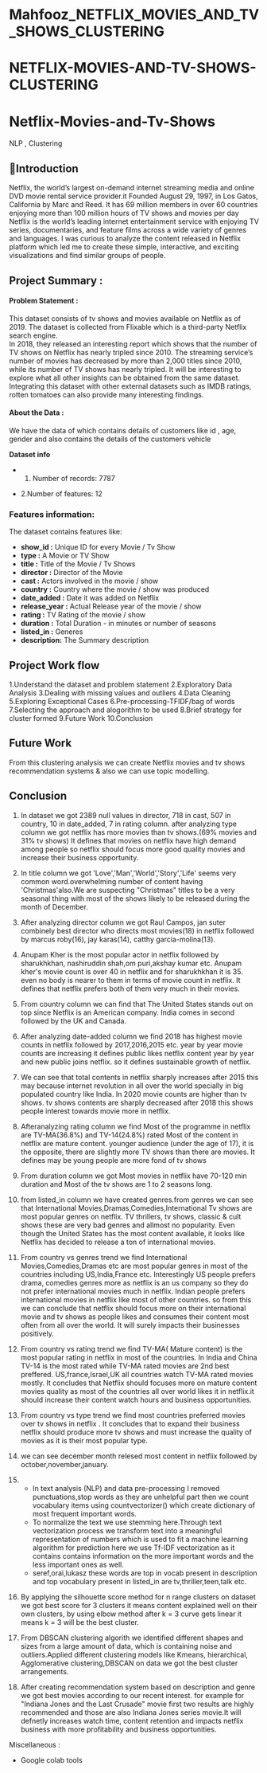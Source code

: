 # Mahfooz_NETFLIX_MOVIES_AND_TV_SHOWS_CLUSTERING

# NETFLIX-MOVIES-AND-TV-SHOWS-CLUSTERING
# Netflix-Movies-and-Tv-Shows
NLP , Clustering

## 📖Introduction
Netflix, the world’s largest on-demand internet streaming media and online DVD movie rental service provider.it Founded August 29, 1997, in Los Gatos, California by Marc and Reed. It has 69 million members in over 60 countries enjoying more than 100 million hours of TV shows and movies per day Netflix is the world’s leading internet entertainment service with enjoying TV series, documentaries, and feature films across a wide variety of genres and languages. I was curious to analyze the content released in Netflix platform which led me to create these simple, interactive, and exciting visualizations and find similar groups of people.

## Project Summary :
#### Problem Statement : 
This dataset consists of tv shows and movies available on Netflix as of 2019. The dataset is collected from Flixable which is a third-party Netflix search engine.<br>
In 2018, they released an interesting report which shows that the number of TV shows on Netflix has nearly tripled since 2010. The streaming service’s number of movies has decreased by more than 2,000 titles since 2010, while its number of TV shows has nearly tripled. It will be interesting to explore what all other insights can be obtained from the same dataset.<br>
Integrating this dataset with other external datasets such as IMDB ratings, rotten tomatoes can also provide many interesting findings.<br>




#### About the Data :
We have the data of which contains details of customers like id , age, gender and also contains the details of the customers vehicle 


**Dataset info**

* 1. Number of records: 7787

* 2.Number of features: 12

### **Features information:**

The dataset contains features like:

* **show_id :** Unique ID for every Movie / Tv Show<br>
* **type :** A Movie or TV Show<br>
* **title :** Title of the Movie / Tv Shows<br>
* **director :** Director of the Movie<br>
* **cast :** Actors involved in the movie / show<br>
* **country :** Country where the movie / show was produced<br>
* **date_added :** Date it was added on Netflix<br>
* **release_year :** Actual Release year of the movie / show<br>
* **rating :** TV Rating of the movie / show<br>
* **duration :** Total Duration - in minutes or number of seasons<br>
* **listed_in :** Generes<br>
* **description:** The Summary description<br>


**Project Work flow**
----------------------------

1.Understand the dataset and problem statement
2.Exploratory Data Analysis
3.Dealing with missing values and outliers
4.Data Cleaning
5.Exploring Exceptional Cases
6.Pre-processing-TFIDF/bag of words
7.Selecting the approach and alogorithm to be used
8.Brief strategy for cluster formed
9.Future Work
10.Conclusion

## **Future Work**
From this clustering analysis we can create Netflix movies and tv shows
recommendation systems & also we can use topic modelling.

## **Conclusion**
1. In dataset we got 2389 null values in director, 718 in cast, 507 in country, 10 in date_added, 7 in rating column. after analyzing type column we got netflix has more movies than tv shows.(69% movies and 31% tv shows)
It defines that movies on netflix have high demand among people so netflix should focus more good quality movies and increase their business opportunity.

2. In title column we got 'Love','Man','World','Story','Life' seems very common word.overwhelming number of content having 'Christmas'also.We are suspecting "Christmas" titles to be a very seasonal thing with most of the shows likely to be released during the month of December.

3. After analyzing director column we got Raul Campos, jan suter combinely best director who directs most movies(18) in netflix followed by marcus roby(16), jay karas(14), catthy garcia-molina(13).

4. Anupam Kher is the most popular actor in netflix followed by sharukhkhan, nashiruddin shah,om puri,akshay kumar etc.
Anupam kher's movie count is over 40 in netflix and for sharukhkhan it is 35. even no body is nearer to them in terms of movie count in netflix. It defines that netflix prefers both of them very much in their movies.

5. From country column we can find that The United States stands out on top since Netflix is an American company.
India comes in second followed by the UK and Canada.

6. After analyzing date-added column we find 2018 has highest movie counts in netflix followed by 2017,2016,2015 etc.
year by year movie counts are increasing it defines public likes netflix content year by year and new public joins netflix. so it defines sustainable growth of netflix.

7. We can see that total contents in netflix sharply increases after 2015 this may because internet revolution in all over the world specially in big populated country like India.
In 2020 movie counts are higher than tv shows.
tv shows contents are sharply decreased after 2018 this shows people interest towards movie more in netflix.

8. Afteranalyzing rating column we find Most of the programme in netflix are TV-MA(36.8%) and TV-14(24.8%) rated
Most of the content in netflix are mature content.
 younger audience (under the age of 17), it is the opposite, there are slightly more TV shows than there are movies.
It defines may be young people are more fond of tv shows

9. From duration column we got Most movies in netflix have 70-120 min duration and Most of the tv shows are 1 to 2 seasons long.

10. from listed_in column we have created genres.from genres we can see that International Movies,Dramas,Comedies,International Tv shows are most popular genres on netflix.
TV thrillers, tv shows, classic & cult shows these are very bad genres and allmost no popularity.
Even though the United States has the most content available, it looks like Netflix has decided to release a ton of international movies. 

11. From country vs genres trend we find International Movies,Comedies,Dramas etc are most popular genres in most of the countries including US,India,France etc.
Interestingly US people prefers drama, comedies genres more as netflix is an us company so they do not prefer international movies much in netflix.
Indian people prefers international movies in netflix like most of other countries.
so from this we can conclude that netflix should focus more on their international movie and tv shows as people likes and consumes their content most often from all over the world. It will surely impacts their businesses positively.

12. From country vs rating trend we find TV-MA( Mature content) is the most popular rating in netflix in most of the countries.
In India and China TV-14 is the most rated while TV-MA rated movies are 2nd best preffered.
US,france,Israel,UK all countries watch TV-MA rated movies mostly.
It concludes that Netflix should focuses more on mature content movies quality as most of the countries all over world likes it in netflix.it should increase their content watch hours and business opportunities.

13. From country vs type trend we find most countries preferred movies over tv shows in netflix .
It concludes that to expand their business netflix should produce more tv shows and must increase the quality of movies as it is their most popular type.

14. we can see december month relesed most content in netflix followed by october,november,january.

15. 
    * In text analysis (NLP) and data pre-processing I removed punctuations,stop words as they are unhelpful part  then we count vocabulary items using countvectorizer() which create dictionary of most frequent important words.
    * To normalize the text we use stemming here.Through text vectorization process we transform text into a meaningful representation of numbers which is used to fit a machine learning algorithm for prediction here we use Tf-IDF vectorization as it contains contains information on the more important words and the less important ones as well.
    * seref,orai,lukasz these words are top in vocab present in description and top vocabulary present in listed_in are tv,thriller,teen,talk etc.

16. By applying the silhouette score method for n
range clusters on dataset we got best score for 3 clusters it means content explained
well on their own clusters, by using elbow
method after k = 3 curve gets linear it means k =
3 will be the best cluster.

17. From DBSCAN clustering algorith we identified different shapes and sizes from a large amount of data, which is containing noise and outliers.Applied different clustering models like Kmeans, hierarchical, Agglomerative clustering,DBSCAN on data we got the best cluster arrangements.

18. After creating recommendation system based on description and genre we got best movies according to our recent interest. for example for "Indiana Jones and the Last Crusade" movie first two results are highly recommended and those are also Indiana Jones series movie.It will defnetly increases watch time, content retention and impacts netflix business with more profitability and business opportunities. 

 
 

Miscellaneous :
* Google colab tools
